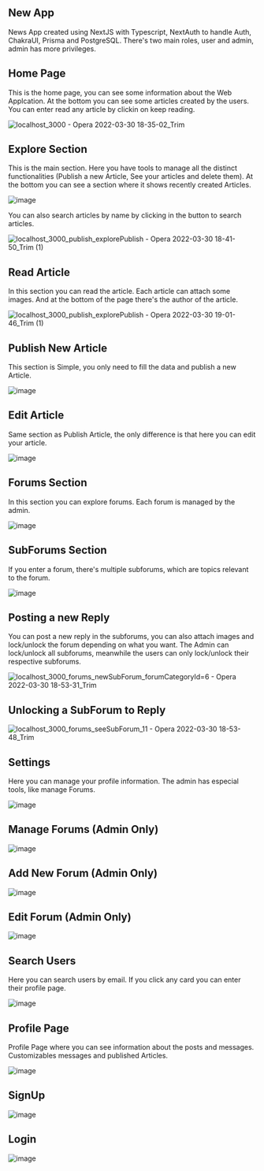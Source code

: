 ## New App 
News App created using NextJS with Typescript, NextAuth to handle Auth, ChakraUI, Prisma and PostgreSQL.
There's two main roles, user and admin, admin has more privileges.

## Home Page
This is the home page, you can see some information about the Web Applcation. At the bottom you can see some articles created by the users. You can enter read any article by clickin on keep reading.

![localhost_3000 - Opera 2022-03-30 18-35-02_Trim](https://user-images.githubusercontent.com/92189889/160962044-c9bf7cf7-7ebd-467d-80d4-c97a8620bfce.gif)


## Explore Section
This is the main section. Here you have tools to manage all the distinct functionalities (Publish a new Article, See your articles and delete them).
At the bottom you can see a section where it shows recently created Articles.

![image](https://user-images.githubusercontent.com/92189889/160962202-ba717c69-d0d5-43f9-bc98-8f6ce2322e45.png)

You can also search articles by name by clicking in the button to search articles.

![localhost_3000_publish_explorePublish - Opera 2022-03-30 18-41-50_Trim (1)](https://user-images.githubusercontent.com/92189889/160962264-2d4bdff5-c708-4efc-bf30-d9524223c11a.gif)

## Read Article
In this section you can read the article. Each article can attach some images. And at the bottom of the page there's the author of the article.

![localhost_3000_publish_explorePublish - Opera 2022-03-30 19-01-46_Trim (1)](https://user-images.githubusercontent.com/92189889/160962351-4d9438a2-c480-4540-a40e-3c0669645291.gif)

## Publish New Article
This section is Simple, you only need to fill the data and publish a new Article.

![image](https://user-images.githubusercontent.com/92189889/160963022-ce23e156-e05e-4e79-8cf9-3e04cdfa5474.png)

## Edit Article
Same section as Publish Article, the only difference is that here you can edit your article.

![image](https://user-images.githubusercontent.com/92189889/160963286-67eb7bd6-484d-416a-bda0-135df4d15509.png)


## Forums Section
In this section you can explore forums. Each forum is managed by the admin.

![image](https://user-images.githubusercontent.com/92189889/160962446-3e96bfc7-bedd-4869-81d3-f9db6fc46f7c.png)

## SubForums Section
If you enter a forum, there's multiple subforums, which are topics relevant to the forum.

![image](https://user-images.githubusercontent.com/92189889/160962517-07c9de50-9d2b-481e-a74e-ccee3fddeef5.png)

## Posting a new Reply
You can post a new reply in the subforums, you can also attach images and lock/unlock the forum depending on what you want. The Admin can lock/unlock all subforums, meanwhile the users can only lock/unlock their respective subforums.

![localhost_3000_forums_newSubForum_forumCategoryId=6 - Opera 2022-03-30 18-53-31_Trim](https://user-images.githubusercontent.com/92189889/160962571-adb17449-49ae-4d25-985f-43b387ad833b.gif)

## Unlocking a SubForum to Reply

![localhost_3000_forums_seeSubForum_11 - Opera 2022-03-30 18-53-48_Trim](https://user-images.githubusercontent.com/92189889/160962685-2fb4f664-4e0c-4170-b516-812ee67b99e4.gif)

## Settings
Here you can manage your profile information. The admin has especial tools, like manage Forums.

![image](https://user-images.githubusercontent.com/92189889/160962799-ed9d556a-209e-4565-9055-4ad315dd7e77.png)

## Manage Forums (Admin Only)
![image](https://user-images.githubusercontent.com/92189889/160962873-ad5bc0be-1772-4000-b43f-589f680f1ca2.png)

## Add New Forum (Admin Only)
![image](https://user-images.githubusercontent.com/92189889/160962917-ce2f7eca-461d-4cd2-822c-0470a163ddcf.png)

## Edit Forum (Admin Only)
![image](https://user-images.githubusercontent.com/92189889/160962956-de9fc0b6-f894-4c7a-9bdd-3bf9b329f270.png)

## Search Users
Here you can search users by email. If you click any card you can enter their profile page.

![image](https://user-images.githubusercontent.com/92189889/160963110-13e4d666-bef4-400d-bd97-0c8840a02bbf.png)

## Profile Page
Profile Page where you can see information about the posts and messages. Customizables messages and published Articles.

![image](https://user-images.githubusercontent.com/92189889/160963204-e33e4f55-7267-4626-865b-bfdeba97e5cf.png)

## SignUp
![image](https://user-images.githubusercontent.com/92189889/160963840-64c7da8e-2ad5-4627-aa6e-6cdfbd73851c.png)

## Login
![image](https://user-images.githubusercontent.com/92189889/160963852-6f64f641-48a6-4c51-96ba-c53bfb3f424c.png)


